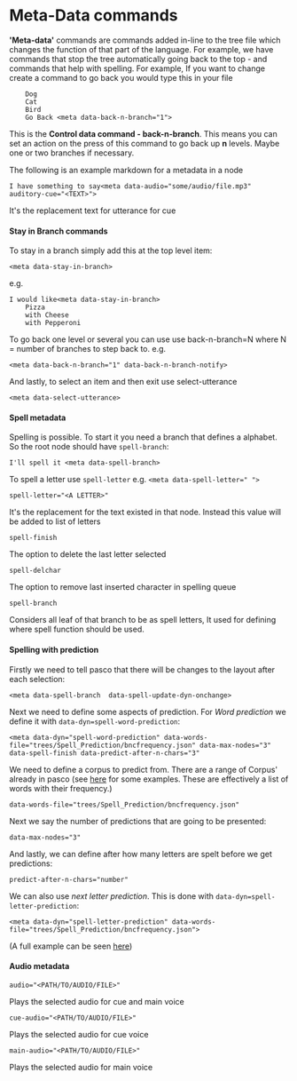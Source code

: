 # Meta-Data commands

**'Meta-data'** commands are commands added in-line to the tree file which changes the function of that part of the language. For example, we have commands that stop the tree automatically going back to the top - and commands that help with spelling. For example, If you want to change create a command to go back you would type this in your file

```
	Dog
	Cat
	Bird
	Go Back <meta data-back-n-branch="1">	   			
```

This is the **Control data command - back-n-branch**. This means you can set an action on the press of this command to go back up **n** levels. Maybe one or two branches if necessary.

The following is an example markdown for a metadata in a node

```
I have something to say<meta data-audio="some/audio/file.mp3" auditory-cue="<TEXT>">
```

It's the replacement text for utterance for cue

#### Stay in Branch commands

To stay in a branch simply add this at the top level item:

```
<meta data-stay-in-branch>
```

e.g.

```
I would like<meta data-stay-in-branch>
	Pizza
	with Cheese
	with Pepperoni 
```

To go back one level or several you can use use back-n-branch=N where N = number of branches to step back to. e.g.

```
<meta data-back-n-branch="1" data-back-n-branch-notify>
```

And lastly, to select an item and then exit use select-utterance

```
<meta data-select-utterance>
```

#### Spell metadata

Spelling is possible. To start it you need a branch that defines a alphabet. So the root node should have `spell-branch`:

```
I'll spell it <meta data-spell-branch>
```

To spell a letter use `spell-letter` e.g. `<meta data-spell-letter=" ">`

```
spell-letter="<A LETTER>"
```

It's the replacement for the text existed in that node. Instead this value will be added to list of letters

```
spell-finish
```

The option to delete the last letter selected

```
spell-delchar
```

The option to remove last inserted character in spelling queue

```
spell-branch
```

Considers all leaf of that branch to be as spell letters, It used for defining where spell function should be used.

#### Spelling with prediction

Firstly we need to tell pasco that there will be changes to the layout after each selection:

```
<meta data-spell-branch  data-spell-update-dyn-onchange>
```

Next we need to define some aspects of prediction. For _Word prediction_ we define it with `data-dyn=spell-word-prediction`:

```
<meta data-dyn="spell-word-prediction" data-words-file="trees/Spell_Prediction/bncfrequency.json" data-max-nodes="3" data-spell-finish data-predict-after-n-chars="3"
```

We need to define a corpus to predict from. There are a range of Corpus' already in pasco (see [here](https://github.com/AceCentre/pasco/tree/master/html/trees/Spell\_Prediction) for some examples. These are effectively a list of words with their frequency.)

```
data-words-file="trees/Spell_Prediction/bncfrequency.json" 
```

Next we say the number of predictions that are going to be presented:

```
data-max-nodes="3" 
```

And lastly, we can define after how many letters are spelt before we get predictions:

```
predict-after-n-chars="number"
```

We can also use _next letter prediction_. This is done with `data-dyn=spell-letter-prediction`:

```
<meta data-dyn="spell-letter-prediction" data-words-file="trees/Spell_Prediction/bncfrequency.json">
```

(A full example can be seen [here](https://raw.githubusercontent.com/AceCentre/pasco/master/html/trees/Spell\_Prediction/en-GB-Spell\_Prediction.md))

#### Audio metadata

```
audio="<PATH/TO/AUDIO/FILE>"
```

Plays the selected audio for cue and main voice

```
cue-audio="<PATH/TO/AUDIO/FILE>"
```

Plays the selected audio for cue voice

```
main-audio="<PATH/TO/AUDIO/FILE>"
```

Plays the selected audio for main voice
